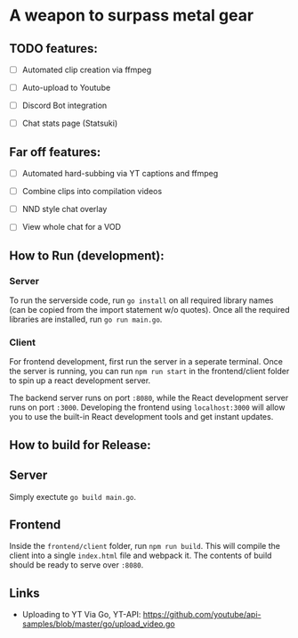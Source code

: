 # A weapon to surpass metal gear

## TODO features:
 - [ ] Automated clip creation via ffmpeg
 - [ ] Auto-upload to Youtube
 - [ ] Discord Bot integration
 - [ ] Chat stats page (Statsuki)


## Far off features:
 - [ ] Automated hard-subbing via YT captions and ffmpeg
 - [ ] Combine clips into compilation videos
 - [ ] NND style chat overlay
 - [ ] View whole chat for a VOD


## How to Run (development):

### Server
To run the serverside code, run `go install` on all required library names (can be copied from the import statement w/o quotes).
Once all the required libraries are installed, run `go run main.go`. 

### Client
For frontend development, first run the server in a seperate terminal. Once the server is running, you can run `npm run start` in the 
frontend/client folder to spin up a react development server. 

The backend server runs on port `:8080`, while the React development server runs on port `:3000`. Developing the frontend using 
`localhost:3000` will allow you to use the built-in React development tools and get instant updates.

## How to build for Release:

## Server
Simply exectute `go build main.go`.

## Frontend 
Inside the `frontend/client` folder, run `npm run build`. This will compile the client into a single `index.html` file and webpack it.
The contents of build should be ready to serve over `:8080`. 
 

 ## Links
  - Uploading to YT Via Go, YT-API: https://github.com/youtube/api-samples/blob/master/go/upload_video.go